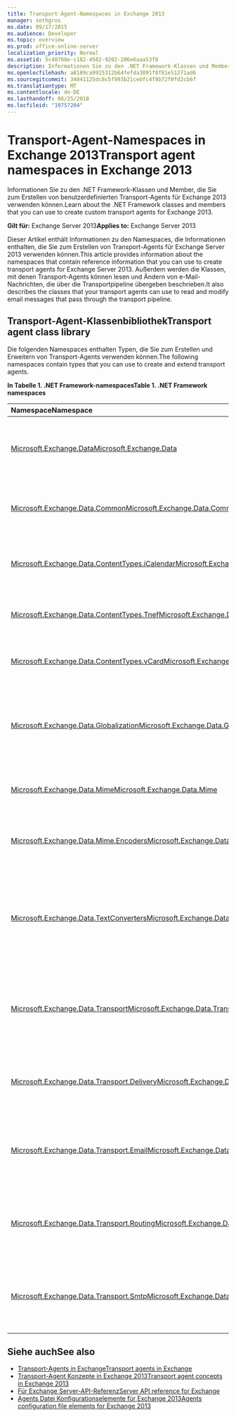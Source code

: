 ```yaml
---
title: Transport-Agent-Namespaces in Exchange 2013
manager: sethgros
ms.date: 09/17/2015
ms.audience: Developer
ms.topic: overview
ms.prod: office-online-server
localization_priority: Normal
ms.assetid: 5c40788e-c182-4502-9202-206e6aaa53f8
description: Informationen Sie zu den .NET Framework-Klassen und Member, die Sie zum Erstellen von benutzerdefinierten Transport-Agents für Exchange 2013 verwenden können.
ms.openlocfilehash: a8189ca9915312b64fefda3091f8f81e51271ad6
ms.sourcegitcommit: 34041125dc8c5f993b21cebfc4f8b72f0fd2cb6f
ms.translationtype: MT
ms.contentlocale: de-DE
ms.lasthandoff: 06/25/2018
ms.locfileid: "19757204"
---
```

# <a name="transport-agent-namespaces-in-exchange-2013"></a><span data-ttu-id="51f44-103">Transport-Agent-Namespaces in Exchange 2013</span><span class="sxs-lookup"><span data-stu-id="51f44-103">Transport agent namespaces in Exchange 2013</span></span>

<span data-ttu-id="51f44-104">Informationen Sie zu den .NET Framework-Klassen und Member, die Sie zum Erstellen von benutzerdefinierten Transport-Agents für Exchange 2013 verwenden können.</span><span class="sxs-lookup"><span data-stu-id="51f44-104">Learn about the .NET Framework classes and members that you can use to create custom transport agents for Exchange 2013.</span></span>
  
<span data-ttu-id="51f44-105">**Gilt für:** Exchange Server 2013</span><span class="sxs-lookup"><span data-stu-id="51f44-105">**Applies to:** Exchange Server 2013</span></span> 
  
<span data-ttu-id="51f44-106">Dieser Artikel enthält Informationen zu den Namespaces, die Informationen enthalten, die Sie zum Erstellen von Transport-Agents für Exchange Server 2013 verwenden können.</span><span class="sxs-lookup"><span data-stu-id="51f44-106">This article provides information about the namespaces that contain reference information that you can use to create transport agents for Exchange Server 2013.</span></span> <span data-ttu-id="51f44-107">Außerdem werden die Klassen, mit denen Transport-Agents können lesen und Ändern von e-Mail-Nachrichten, die über die Transportpipeline übergeben beschrieben.</span><span class="sxs-lookup"><span data-stu-id="51f44-107">It also describes the classes that your transport agents can use to read and modify email messages that pass through the transport pipeline.</span></span>
  
## <a name="transport-agent-class-library"></a><span data-ttu-id="51f44-108">Transport-Agent-Klassenbibliothek</span><span class="sxs-lookup"><span data-stu-id="51f44-108">Transport agent class library</span></span>

<span data-ttu-id="51f44-109">Die folgenden Namespaces enthalten Typen, die Sie zum Erstellen und Erweitern von Transport-Agents verwenden können.</span><span class="sxs-lookup"><span data-stu-id="51f44-109">The following namespaces contain types that you can use to create and extend transport agents.</span></span>

<span data-ttu-id="51f44-110">**In Tabelle 1. .NET Framework-namespaces**</span><span class="sxs-lookup"><span data-stu-id="51f44-110">**Table 1. .NET Framework namespaces**</span></span>

|<span data-ttu-id="51f44-111">**Namespace**</span><span class="sxs-lookup"><span data-stu-id="51f44-111">**Namespace**</span></span>|<span data-ttu-id="51f44-112">**Beschreibung**</span><span class="sxs-lookup"><span data-stu-id="51f44-112">**Description**</span></span>|
|:-----|:-----|
|[<span data-ttu-id="51f44-113">Microsoft.Exchange.Data</span><span class="sxs-lookup"><span data-stu-id="51f44-113">Microsoft.Exchange.Data</span></span>](https://msdn.microsoft.com/library/Microsoft.Exchange.Data.aspx) <br/> |<span data-ttu-id="51f44-114">Enthält Typen, die Daten und Konfigurationsinformationen Ausnahmen angeben.</span><span class="sxs-lookup"><span data-stu-id="51f44-114">Contains types that specify data and configuration exceptions.</span></span>  <br/> |
|[<span data-ttu-id="51f44-115">Microsoft.Exchange.Data.Common</span><span class="sxs-lookup"><span data-stu-id="51f44-115">Microsoft.Exchange.Data.Common</span></span>](https://msdn.microsoft.com/library/Microsoft.Exchange.Data.Common.aspx) <br/> |<span data-ttu-id="51f44-116">Enthält Typen, die Lokalisierung und Fehlerbehandlung zu unterstützen.</span><span class="sxs-lookup"><span data-stu-id="51f44-116">Contains types that support localization and error handling.</span></span>  <br/> |
|[<span data-ttu-id="51f44-117">Microsoft.Exchange.Data.ContentTypes.iCalendar</span><span class="sxs-lookup"><span data-stu-id="51f44-117">Microsoft.Exchange.Data.ContentTypes.iCalendar</span></span>](https://msdn.microsoft.com/library/Microsoft.Exchange.Data.ContentTypes.iCalendar.aspx) <br/> |<span data-ttu-id="51f44-118">Enthält Typen, mit denen Sie iCalendar-Daten gelesen und geschrieben.</span><span class="sxs-lookup"><span data-stu-id="51f44-118">Contains types that enable you to read and write iCalendar data.</span></span>  <br/> |
|[<span data-ttu-id="51f44-119">Microsoft.Exchange.Data.ContentTypes.Tnef</span><span class="sxs-lookup"><span data-stu-id="51f44-119">Microsoft.Exchange.Data.ContentTypes.Tnef</span></span>](https://msdn.microsoft.com/library/Microsoft.Exchange.Data.ContentTypes.Tnef.aspx) <br/> |<span data-ttu-id="51f44-120">Enthält Typen, mit denen Sie zum Lesen und Schreiben von TNEF-Daten.</span><span class="sxs-lookup"><span data-stu-id="51f44-120">Contains types that enable you to read and write TNEF data.</span></span>  <br/> |
|[<span data-ttu-id="51f44-121">Microsoft.Exchange.Data.ContentTypes.vCard</span><span class="sxs-lookup"><span data-stu-id="51f44-121">Microsoft.Exchange.Data.ContentTypes.vCard</span></span>](https://msdn.microsoft.com/library/Microsoft.Exchange.Data.ContentTypes.vCard.aspx) <br/> |<span data-ttu-id="51f44-122">Enthält Typen, mit denen Sie das Lesen und Schreiben von vCard-Daten.</span><span class="sxs-lookup"><span data-stu-id="51f44-122">Contains types that enable you to read and write vCard data.</span></span>  <br/> |
|[<span data-ttu-id="51f44-123">Microsoft.Exchange.Data.Globalization</span><span class="sxs-lookup"><span data-stu-id="51f44-123">Microsoft.Exchange.Data.Globalization</span></span>](https://msdn.microsoft.com/library/Microsoft.Exchange.Data.Globalization.aspx) <br/> |<span data-ttu-id="51f44-124">Enthält Typen, mit denen Sie arbeiten mit Kulturen und Zeichensätze um lokalisierten Inhalte zu erstellen.</span><span class="sxs-lookup"><span data-stu-id="51f44-124">Contains types that enable you to work with cultures and character sets to produce localized content.</span></span>  <br/> |
|[<span data-ttu-id="51f44-125">Microsoft.Exchange.Data.Mime</span><span class="sxs-lookup"><span data-stu-id="51f44-125">Microsoft.Exchange.Data.Mime</span></span>](https://msdn.microsoft.com/library/Microsoft.Exchange.Data.Mime.aspx) <br/> |<span data-ttu-id="51f44-126">Enthält Typen, mit denen Sie das Lesen und Schreiben von MIME-Daten.</span><span class="sxs-lookup"><span data-stu-id="51f44-126">Contains types that enable you to read and write MIME data.</span></span>  <br/> |
|[<span data-ttu-id="51f44-127">Microsoft.Exchange.Data.Mime.Encoders</span><span class="sxs-lookup"><span data-stu-id="51f44-127">Microsoft.Exchange.Data.Mime.Encoders</span></span>](https://msdn.microsoft.com/library/Microsoft.Exchange.Data.Mime.Encoders.aspx) <br/> |<span data-ttu-id="51f44-128">Enthält Typen, mit denen Sie zum Codieren und Decodieren MIME-Daten.</span><span class="sxs-lookup"><span data-stu-id="51f44-128">Contains types that enable you to encode and decode MIME data.</span></span>  <br/> |
|[<span data-ttu-id="51f44-129">Microsoft.Exchange.Data.TextConverters</span><span class="sxs-lookup"><span data-stu-id="51f44-129">Microsoft.Exchange.Data.TextConverters</span></span>](https://msdn.microsoft.com/library/Microsoft.Exchange.Data.TextConverters.aspx) <br/> |<span data-ttu-id="51f44-130">Enthält Typen, mit denen Sie zum Lesen und Schreiben von Daten mit unterschiedlichen Textformaten und Daten zu und von diese Formate konvertieren.</span><span class="sxs-lookup"><span data-stu-id="51f44-130">Contains types that enable you to read and write data with different text formats, and convert data to and from those formats.</span></span>  <br/> |
|[<span data-ttu-id="51f44-131">Microsoft.Exchange.Data.Transport</span><span class="sxs-lookup"><span data-stu-id="51f44-131">Microsoft.Exchange.Data.Transport</span></span>](https://msdn.microsoft.com/library/Microsoft.Exchange.Data.Transport.aspx) <br/> |<span data-ttu-id="51f44-132">Enthält Typen, mit die Sie routing, Host und Informationen über die Transportpipeline Domäne zugreifen können.</span><span class="sxs-lookup"><span data-stu-id="51f44-132">Contains types that enable you to access routing, host, and domain information about the transport pipeline.</span></span>  <br/> |
|[<span data-ttu-id="51f44-133">Microsoft.Exchange.Data.Transport.Delivery</span><span class="sxs-lookup"><span data-stu-id="51f44-133">Microsoft.Exchange.Data.Transport.Delivery</span></span>](https://msdn.microsoft.com/library/Microsoft.Exchange.Data.Transport.Delivery.aspx) <br/> |<span data-ttu-id="51f44-134">Enthält Typen, die die Erweiterung von Exchange 2013 zustellungs-Agents zu unterstützen.</span><span class="sxs-lookup"><span data-stu-id="51f44-134">Contains types that support the extension of Exchange 2013 delivery agents.</span></span>  <br/> |
|[<span data-ttu-id="51f44-135">Microsoft.Exchange.Data.Transport.Email</span><span class="sxs-lookup"><span data-stu-id="51f44-135">Microsoft.Exchange.Data.Transport.Email</span></span>](https://msdn.microsoft.com/library/Microsoft.Exchange.Data.Transport.Email.aspx) <br/> |<span data-ttu-id="51f44-136">Enthält Typen, die erstellen, lesen, schreiben und Ändern von e-Mail-Nachrichten unterstützen.</span><span class="sxs-lookup"><span data-stu-id="51f44-136">Contains types that support creating, reading, writing, and modifying email messages.</span></span>  <br/> |
|[<span data-ttu-id="51f44-137">Microsoft.Exchange.Data.Transport.Routing</span><span class="sxs-lookup"><span data-stu-id="51f44-137">Microsoft.Exchange.Data.Transport.Routing</span></span>](https://msdn.microsoft.com/library/Microsoft.Exchange.Data.Transport.Routing.aspx) <br/> |<span data-ttu-id="51f44-138">Enthält Typen, die die Erweiterung für das Exchange 2013 Transport Routingverhalten unterstützen.</span><span class="sxs-lookup"><span data-stu-id="51f44-138">Contains types that support the extension of the Exchange 2013 transport routing behavior.</span></span>  <br/> |
|[<span data-ttu-id="51f44-139">Microsoft.Exchange.Data.Transport.Smtp</span><span class="sxs-lookup"><span data-stu-id="51f44-139">Microsoft.Exchange.Data.Transport.Smtp</span></span>](https://msdn.microsoft.com/library/Microsoft.Exchange.Data.Transport.Smtp.aspx) <br/> |<span data-ttu-id="51f44-140">Enthält Typen, die die Erweiterung des Exchange 2013 Transports SMTP-Verhalten zu unterstützen.</span><span class="sxs-lookup"><span data-stu-id="51f44-140">Contains types that support the extension of the Exchange 2013 transport SMTP behavior.</span></span>  <br/> |
   
## <a name="see-also"></a><span data-ttu-id="51f44-141">Siehe auch</span><span class="sxs-lookup"><span data-stu-id="51f44-141">See also</span></span>

- [<span data-ttu-id="51f44-142">Transport-Agents in Exchange</span><span class="sxs-lookup"><span data-stu-id="51f44-142">Transport agents in Exchange</span></span>](transport-agents-in-exchange-2013.md)   
- [<span data-ttu-id="51f44-143">Transport-Agent Konzepte in Exchange 2013</span><span class="sxs-lookup"><span data-stu-id="51f44-143">Transport agent concepts in Exchange 2013</span></span>](transport-agent-concepts-in-exchange-2013.md) 
- [<span data-ttu-id="51f44-144">Für Exchange Server-API-Referenz</span><span class="sxs-lookup"><span data-stu-id="51f44-144">Server API reference for Exchange</span></span>](http://msdn.microsoft.com/library/6eddd052-f59f-45b4-b846-7e53d4d7eb16%28Office.15%29.aspx)
- [<span data-ttu-id="51f44-145">Agents Datei Konfigurationselemente für Exchange 2013</span><span class="sxs-lookup"><span data-stu-id="51f44-145">Agents configuration file elements for Exchange 2013</span></span>](agents-configuration-file-elements-for-exchange-2013.md)
    


